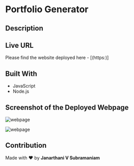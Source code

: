 # Portfolio Generator

## Description


## Live URL
Please find the website deployed here - [(https:)]

## Built With
* JavaScript
* Node.js


## Screenshot of the Deployed Webpage
![webpage](./assets/)

![webpage](./assets/)

## Contribution
Made with :heart: by **Janarthani V Subramaniam**
